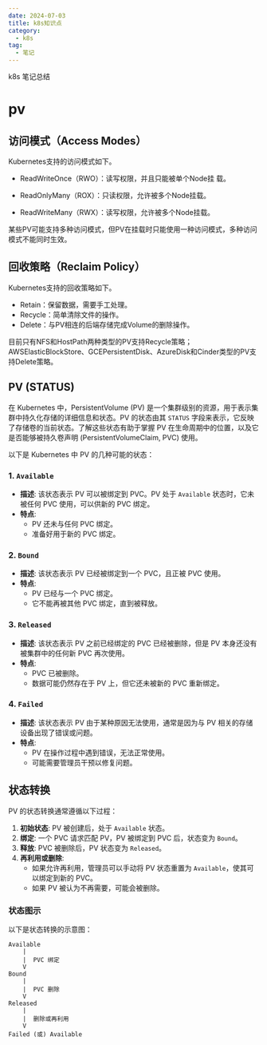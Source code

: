 ```yaml
---
date: 2024-07-03
title: k8s知识点
category:
  - k8s
tag:
  - 笔记
---
```

k8s 笔记总结

# pv
## 访问模式（Access Modes）
Kubernetes支持的访问模式如下。
* ReadWriteOnce（RWO）：读写权限，并且只能被单个Node挂
载。

* ReadOnlyMany（ROX）：只读权限，允许被多个Node挂载。

* ReadWriteMany（RWX）：读写权限，允许被多个Node挂载。
  
某些PV可能支持多种访问模式，但PV在挂载时只能使用一种访问模式，多种访问模式不能同时生效。

## 回收策略（Reclaim Policy）
Kubernetes支持的回收策略如下。
* Retain：保留数据，需要手工处理。
* Recycle：简单清除文件的操作。
* Delete：与PV相连的后端存储完成Volume的删除操作。

目前只有NFS和HostPath两种类型的PV支持Recycle策略；
AWSElasticBlockStore、GCEPersistentDisk、AzureDisk和Cinder类型的PV支持Delete策略。

## PV (STATUS)
在 Kubernetes 中，PersistentVolume (PV) 是一个集群级别的资源，用于表示集群中持久化存储的详细信息和状态。PV 的状态由其 `STATUS` 字段来表示，它反映了存储卷的当前状态。了解这些状态有助于掌握 PV 在生命周期中的位置，以及它是否能够被持久卷声明 (PersistentVolumeClaim, PVC) 使用。

以下是 Kubernetes 中 PV 的几种可能的状态：

### 1. `Available`
- **描述**: 该状态表示 PV 可以被绑定到 PVC。PV 处于 `Available` 状态时，它未被任何 PVC 使用，可以供新的 PVC 绑定。
- **特点**: 
  - PV 还未与任何 PVC 绑定。
  - 准备好用于新的 PVC 绑定。

### 2. `Bound`
- **描述**: 该状态表示 PV 已经被绑定到一个 PVC，且正被 PVC 使用。
- **特点**: 
  - PV 已经与一个 PVC 绑定。
  - 它不能再被其他 PVC 绑定，直到被释放。

### 3. `Released`
- **描述**: 该状态表示 PV 之前已经绑定的 PVC 已经被删除，但是 PV 本身还没有被集群中的任何新 PVC 再次使用。
- **特点**: 
  - PVC 已被删除。
  - 数据可能仍然存在于 PV 上，但它还未被新的 PVC 重新绑定。

### 4. `Failed`
- **描述**: 该状态表示 PV 由于某种原因无法使用，通常是因为与 PV 相关的存储设备出现了错误或问题。
- **特点**: 
  - PV 在操作过程中遇到错误，无法正常使用。
  - 可能需要管理员干预以修复问题。

## 状态转换

PV 的状态转换通常遵循以下过程：

1. **初始状态**: PV 被创建后，处于 `Available` 状态。
2. **绑定**: 一个 PVC 请求匹配 PV，PV 被绑定到 PVC 后，状态变为 `Bound`。
3. **释放**: PVC 被删除后，PV 状态变为 `Released`。
4. **再利用或删除**:
   - 如果允许再利用，管理员可以手动将 PV 状态重置为 `Available`，使其可以绑定到新的 PVC。
   - 如果 PV 被认为不再需要，可能会被删除。

### 状态图示

以下是状态转换的示意图：

```
Available
    |
    |  PVC 绑定
    V
Bound
    |
    |  PVC 删除
    V
Released
    |
    |  删除或再利用
    V
Failed (或) Available
```
